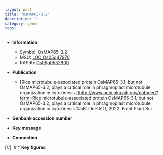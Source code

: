 ```yaml
---
layout: post
title: "OsMAP65-3.2"
description: ""
category: genes
tags: 
---
```


* **Information**  
    + Symbol: OsMAP65-3.2  
    + MSU: [LOC_Os05g47970](http://rice.uga.edu/cgi-bin/ORF_infopage.cgi?orf=LOC_Os05g47970)  
    + RAPdb: [Os05g0552900](https://rapdb.dna.affrc.go.jp/locus/?name=Os05g0552900)  

* **Publication**  
    + [Rice microtubule-associated protein OsMAP65-3.1, but not OsMAP65-3.2, plays a critical role in phragmoplast microtubule organization in cytokinesis.](http://www.ncbi.nlm.nih.gov/pubmed?term=Rice microtubule-associated protein OsMAP65-3.1, but not OsMAP65-3.2, plays a critical role in phragmoplast microtubule organization in cytokinesis.%5BTitle%5D), 2022, Front Plant Sci.

* **Genbank accession number**  

* **Key message**  

* **Connection**  

[//]: # * **Key figures**  


